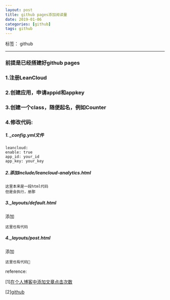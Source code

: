 ```yaml
---
layout: post
title: github pages添加阅读量
date: 2019-01-06
categories: [github]
tags: github
---
```

<!--more-->

标签： github

---

### 前提是已经搭建好github pages



### 1.注册LeanCloud

### 2.创建应用，申请appid和appkey

### 3.创建一个class，随便起名，例如Counter

### 4.修改代码:


##### 1. _config.yml文件

```
leancloud:
enable: true
app_id: your_id
app_key: your_key
```

##### 2.添加include/leancloud-analytics.html

```
这里本来是一段html代码
但是会执行，册那
```


##### 3._layouts/default.html
添加
```
这里也有代码
```


##### 4._layouts/post.html
添加

```
这里也有代码🤣
```

reference:

[1][在个人博客中添加文章点击次数](https://blog.csdn.net/u013553529/article/details/63357382)

[2][github](https://github.com/galian123/galian123.github.io)
